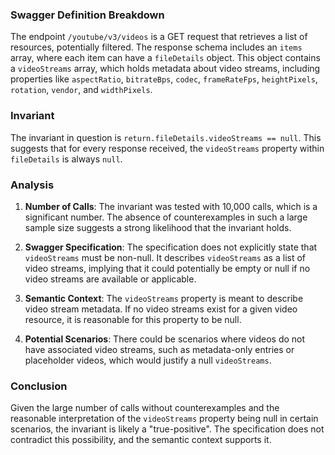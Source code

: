 ### Swagger Definition Breakdown

The endpoint `/youtube/v3/videos` is a GET request that retrieves a list of resources, potentially filtered. The response schema includes an `items` array, where each item can have a `fileDetails` object. This object contains a `videoStreams` array, which holds metadata about video streams, including properties like `aspectRatio`, `bitrateBps`, `codec`, `frameRateFps`, `heightPixels`, `rotation`, `vendor`, and `widthPixels`.

### Invariant

The invariant in question is `return.fileDetails.videoStreams == null`. This suggests that for every response received, the `videoStreams` property within `fileDetails` is always `null`.

### Analysis

1. **Number of Calls**: The invariant was tested with 10,000 calls, which is a significant number. The absence of counterexamples in such a large sample size suggests a strong likelihood that the invariant holds.

2. **Swagger Specification**: The specification does not explicitly state that `videoStreams` must be non-null. It describes `videoStreams` as a list of video streams, implying that it could potentially be empty or null if no video streams are available or applicable.

3. **Semantic Context**: The `videoStreams` property is meant to describe video stream metadata. If no video streams exist for a given video resource, it is reasonable for this property to be null.

4. **Potential Scenarios**: There could be scenarios where videos do not have associated video streams, such as metadata-only entries or placeholder videos, which would justify a null `videoStreams`.

### Conclusion

Given the large number of calls without counterexamples and the reasonable interpretation of the `videoStreams` property being null in certain scenarios, the invariant is likely a "true-positive". The specification does not contradict this possibility, and the semantic context supports it.
